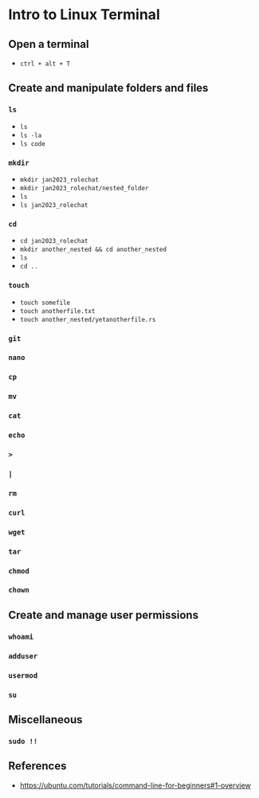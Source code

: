 # Intro to Linux Terminal

## Open a terminal

* `ctrl + alt + T`

## Create and manipulate folders and files
### `ls`

* `ls`
* `ls -la`
* `ls code`

### `mkdir`

* `mkdir jan2023_rolechat`
* `mkdir jan2023_rolechat/nested_folder`
* `ls`
* `ls jan2023_rolechat`

### `cd`

* `cd jan2023_rolechat`
* `mkdir another_nested && cd another_nested`
* `ls`
* `cd ..`

### `touch`
* `touch somefile`
* `touch anotherfile.txt`
* `touch another_nested/yetanotherfile.rs`

### `git`
### `nano`
### `cp`
### `mv`
### `cat`
### `echo`
### `>`
### `|`
### `rm`
### `curl`
### `wget`
### `tar`
### `chmod`
### `chown`

## Create and manage user permissions
### `whoami`
### `adduser`
### `usermod`
### `su`

## Miscellaneous
### `sudo !!`


## References
* https://ubuntu.com/tutorials/command-line-for-beginners#1-overview
